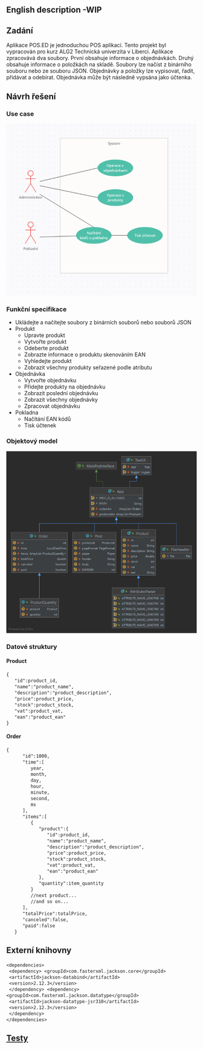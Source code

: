 ## English description -WIP

## Zadání

Aplikace POS.ED je jednoduchou POS aplikací. Tento projekt byl vypracován pro kurz ALG2 Technická univerzita v Liberci. Aplikace zpracovává dva soubory. První obsahuje informace o objednávkách. Druhý obsahuje informace o položkách na skladě. Soubory lze načíst z binárního souboru nebo ze souboru JSON. Objednávky a položky lze vypisovat, řadit, přidávat a odebírat. Objednávka může být následně vypsána jako účtenka.

## Návrh řešení

### Use case 
![](./img/useCZ.png)

### Funkční specifikace

- Ukládejte a načítejte soubory z binárních souborů nebo souborů JSON
- Produkt
	- Upravte produkt
	- Vytvořte produkt
	- Odeberte produkt
	- Zobrazte informace o produktu skenováním EAN
	- Vyhledejte produkt
	- Zobrazit všechny produkty seřazené podle atributu
 - Objednávka
	 - Vytvořte objednávku 
	 - Přidejte produkty na objednávku
	 - Zobrazit poslední objednávku 
	 - Zobrazit všechny objednávky 
	 - Zpracovat objednávku
- Pokladna
	- Načítání EAN kódů
	- Tisk účtenek 

### Objektový model
![](./img/model.png)

### Datové struktury
#### Product
	{
	   "id":product_id,
	   "name":"product_name",
	   "description":"product_description",
	   "price":product_price,
	   "stock":product_stock,
	   "vat":product_vat,
	   "ean":"product_ean"
	}
#### Order
 

    {
          "id":1000,
          "time":[
             year,
             month,
             day,
             hour,
             minute,
             second,
             ms
          ],
          "items":[
             {
                "product":{
                   "id":product_id,
				   "name":"product_name",
				   "description":"product_description",
				   "price":product_price,
				   "stock":product_stock,
				   "vat":product_vat,
				   "ean":"product_ean"
                },
                "quantity":item_quantity
             }
             //next product...
             //and so on...
          ],
          "totalPrice":totalPrice,
          "canceled":false,
          "paid":false
       }

## Externí knihovny

    <dependencies>  
     <dependency> <groupId>com.fasterxml.jackson.core</groupId>  
     <artifactId>jackson-databind</artifactId>  
     <version>2.12.3</version>  
     </dependency> <dependency> <groupId>com.fasterxml.jackson.datatype</groupId>  
     <artifactId>jackson-datatype-jsr310</artifactId>  
     <version>2.12.3</version>  
     </dependency>  
    </dependencies>
## [Testy](TESTS.md)


